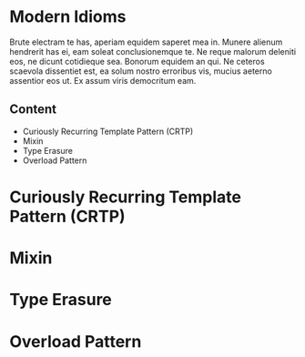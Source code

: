 # Modern Idioms
Brute electram te has, aperiam equidem saperet mea in. Munere alienum hendrerit has ei, eam soleat conclusionemque te. Ne reque malorum deleniti eos, ne dicunt cotidieque sea. Bonorum equidem an qui. Ne ceteros scaevola dissentiet est, ea solum nostro erroribus vis, mucius aeterno assentior eos ut. Ex assum viris democritum eam.

## Content
* Curiously Recurring Template Pattern (CRTP)
* Mixin
* Type Erasure
* Overload Pattern


# Curiously Recurring Template Pattern (CRTP)


# Mixin


# Type Erasure


# Overload Pattern

